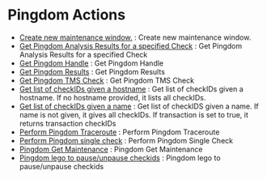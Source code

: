 # Pingdom Actions
* [Create new maintenance window.](https://github.com/unskript/Awesome-CloudOps-Automation/tree/master/Pingdom/legos/pingdom_create_new_maintenance_window/README.md) : Create new maintenance window.
* [Get Pingdom Analysis Results for a specified Check](https://github.com/unskript/Awesome-CloudOps-Automation/tree/master/Pingdom/legos/pingdom_get_analysis/README.md) : Get Pingdom Analysis Results for a specified Check
* [Get Pingdom Handle](https://github.com/unskript/Awesome-CloudOps-Automation/tree/master/Pingdom/legos/pingdom_get_handle/README.md) : Get Pingdom Handle
* [Get Pingdom Results](https://github.com/unskript/Awesome-CloudOps-Automation/tree/master/Pingdom/legos/pingdom_get_results/README.md) : Get Pingdom Results
* [Get Pingdom TMS Check](https://github.com/unskript/Awesome-CloudOps-Automation/tree/master/Pingdom/legos/pingdom_get_tmscheck/README.md) : Get Pingdom TMS Check
* [Get list of checkIDs given a hostname](https://github.com/unskript/Awesome-CloudOps-Automation/tree/master/Pingdom/legos/pingdom_get_checkids/README.md) : Get list of checkIDs given a hostname. If no hostname provided, it lists all checkIDs.
* [Get list of checkIDs given a name](https://github.com/unskript/Awesome-CloudOps-Automation/tree/master/Pingdom/legos/pingdom_get_checkids_by_name/README.md) : Get list of checkIDS given a name. If name is not given, it gives all checkIDs. If transaction is set to true, it returns transaction checkIDs
* [Perform Pingdom Traceroute](https://github.com/unskript/Awesome-CloudOps-Automation/tree/master/Pingdom/legos/pingdom_traceroute/README.md) : Perform Pingdom Traceroute
* [Perform Pingdom single check](https://github.com/unskript/Awesome-CloudOps-Automation/tree/master/Pingdom/legos/pingdom_do_single_check/README.md) : Perform Pingdom Single Check
* [Pingdom Get Maintenance](https://github.com/unskript/Awesome-CloudOps-Automation/tree/master/Pingdom/legos/pingdom_get_maintenance/README.md) : Pingdom Get Maintenance
* [Pingdom lego to pause/unpause checkids](https://github.com/unskript/Awesome-CloudOps-Automation/tree/master/Pingdom/legos/pingdom_pause_or_unpause_checkids/README.md) : Pingdom lego to pause/unpause checkids
